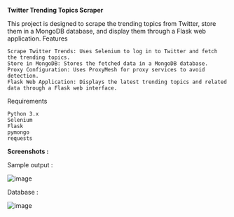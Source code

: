 **Twitter Trending Topics Scraper**

This project is designed to scrape the trending topics from Twitter, store them in a MongoDB database, and display them through a Flask web application.
Features

    Scrape Twitter Trends: Uses Selenium to log in to Twitter and fetch the trending topics.
    Store in MongoDB: Stores the fetched data in a MongoDB database.
    Proxy Configuration: Uses ProxyMesh for proxy services to avoid detection.
    Flask Web Application: Displays the latest trending topics and related data through a Flask web interface.

Requirements

    Python 3.x
    Selenium
    Flask
    pymongo
    requests

**Screenshots :**

Sample output :

![image](https://github.com/vatsan-murali/automated_twitter_trending/assets/118588346/e120d07e-1549-4aa1-85c7-296c866697ce)

Database :

![image](https://github.com/vatsan-murali/automated_twitter_trending/assets/118588346/3f603560-78fe-4ae6-94ec-9fa643d73572)


